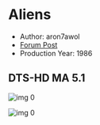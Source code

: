 # Aliens

* Author: aron7awol
* [Forum Post](https://www.avsforum.com/threads/bass-eq-for-filtered-movies.2995212/post-56868504)
* Production Year: 1986

## DTS-HD MA 5.1

![img 0](https://fanart.tv/fanart/movies/679/moviethumb/aliens-5199be82096dd.jpg)

![img 0](https://i.imgur.com/hZ5RrzG.png)

